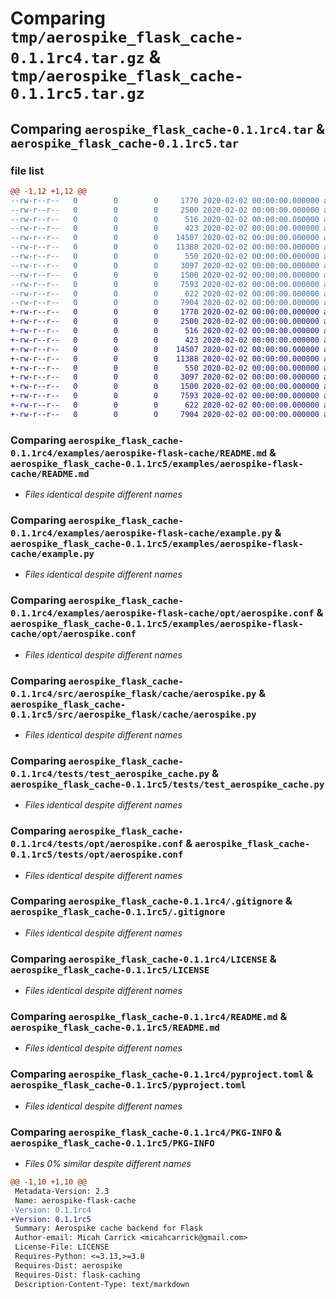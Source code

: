 # Comparing `tmp/aerospike_flask_cache-0.1.1rc4.tar.gz` & `tmp/aerospike_flask_cache-0.1.1rc5.tar.gz`

## Comparing `aerospike_flask_cache-0.1.1rc4.tar` & `aerospike_flask_cache-0.1.1rc5.tar`

### file list

```diff
@@ -1,12 +1,12 @@
--rw-r--r--   0        0        0     1770 2020-02-02 00:00:00.000000 aerospike_flask_cache-0.1.1rc4/examples/aerospike-flask-cache/README.md
--rw-r--r--   0        0        0     2500 2020-02-02 00:00:00.000000 aerospike_flask_cache-0.1.1rc4/examples/aerospike-flask-cache/example.py
--rw-r--r--   0        0        0      516 2020-02-02 00:00:00.000000 aerospike_flask_cache-0.1.1rc4/examples/aerospike-flask-cache/opt/aerospike.conf
--rw-r--r--   0        0        0      423 2020-02-02 00:00:00.000000 aerospike_flask_cache-0.1.1rc4/src/aerospike_flask/cache/__init__.py
--rw-r--r--   0        0        0    14507 2020-02-02 00:00:00.000000 aerospike_flask_cache-0.1.1rc4/src/aerospike_flask/cache/aerospike.py
--rw-r--r--   0        0        0    11388 2020-02-02 00:00:00.000000 aerospike_flask_cache-0.1.1rc4/tests/test_aerospike_cache.py
--rw-r--r--   0        0        0      550 2020-02-02 00:00:00.000000 aerospike_flask_cache-0.1.1rc4/tests/opt/aerospike.conf
--rw-r--r--   0        0        0     3097 2020-02-02 00:00:00.000000 aerospike_flask_cache-0.1.1rc4/.gitignore
--rw-r--r--   0        0        0     1500 2020-02-02 00:00:00.000000 aerospike_flask_cache-0.1.1rc4/LICENSE
--rw-r--r--   0        0        0     7593 2020-02-02 00:00:00.000000 aerospike_flask_cache-0.1.1rc4/README.md
--rw-r--r--   0        0        0      622 2020-02-02 00:00:00.000000 aerospike_flask_cache-0.1.1rc4/pyproject.toml
--rw-r--r--   0        0        0     7904 2020-02-02 00:00:00.000000 aerospike_flask_cache-0.1.1rc4/PKG-INFO
+-rw-r--r--   0        0        0     1770 2020-02-02 00:00:00.000000 aerospike_flask_cache-0.1.1rc5/examples/aerospike-flask-cache/README.md
+-rw-r--r--   0        0        0     2500 2020-02-02 00:00:00.000000 aerospike_flask_cache-0.1.1rc5/examples/aerospike-flask-cache/example.py
+-rw-r--r--   0        0        0      516 2020-02-02 00:00:00.000000 aerospike_flask_cache-0.1.1rc5/examples/aerospike-flask-cache/opt/aerospike.conf
+-rw-r--r--   0        0        0      423 2020-02-02 00:00:00.000000 aerospike_flask_cache-0.1.1rc5/src/aerospike_flask/cache/__init__.py
+-rw-r--r--   0        0        0    14507 2020-02-02 00:00:00.000000 aerospike_flask_cache-0.1.1rc5/src/aerospike_flask/cache/aerospike.py
+-rw-r--r--   0        0        0    11388 2020-02-02 00:00:00.000000 aerospike_flask_cache-0.1.1rc5/tests/test_aerospike_cache.py
+-rw-r--r--   0        0        0      550 2020-02-02 00:00:00.000000 aerospike_flask_cache-0.1.1rc5/tests/opt/aerospike.conf
+-rw-r--r--   0        0        0     3097 2020-02-02 00:00:00.000000 aerospike_flask_cache-0.1.1rc5/.gitignore
+-rw-r--r--   0        0        0     1500 2020-02-02 00:00:00.000000 aerospike_flask_cache-0.1.1rc5/LICENSE
+-rw-r--r--   0        0        0     7593 2020-02-02 00:00:00.000000 aerospike_flask_cache-0.1.1rc5/README.md
+-rw-r--r--   0        0        0      622 2020-02-02 00:00:00.000000 aerospike_flask_cache-0.1.1rc5/pyproject.toml
+-rw-r--r--   0        0        0     7904 2020-02-02 00:00:00.000000 aerospike_flask_cache-0.1.1rc5/PKG-INFO
```

### Comparing `aerospike_flask_cache-0.1.1rc4/examples/aerospike-flask-cache/README.md` & `aerospike_flask_cache-0.1.1rc5/examples/aerospike-flask-cache/README.md`

 * *Files identical despite different names*

### Comparing `aerospike_flask_cache-0.1.1rc4/examples/aerospike-flask-cache/example.py` & `aerospike_flask_cache-0.1.1rc5/examples/aerospike-flask-cache/example.py`

 * *Files identical despite different names*

### Comparing `aerospike_flask_cache-0.1.1rc4/examples/aerospike-flask-cache/opt/aerospike.conf` & `aerospike_flask_cache-0.1.1rc5/examples/aerospike-flask-cache/opt/aerospike.conf`

 * *Files identical despite different names*

### Comparing `aerospike_flask_cache-0.1.1rc4/src/aerospike_flask/cache/aerospike.py` & `aerospike_flask_cache-0.1.1rc5/src/aerospike_flask/cache/aerospike.py`

 * *Files identical despite different names*

### Comparing `aerospike_flask_cache-0.1.1rc4/tests/test_aerospike_cache.py` & `aerospike_flask_cache-0.1.1rc5/tests/test_aerospike_cache.py`

 * *Files identical despite different names*

### Comparing `aerospike_flask_cache-0.1.1rc4/tests/opt/aerospike.conf` & `aerospike_flask_cache-0.1.1rc5/tests/opt/aerospike.conf`

 * *Files identical despite different names*

### Comparing `aerospike_flask_cache-0.1.1rc4/.gitignore` & `aerospike_flask_cache-0.1.1rc5/.gitignore`

 * *Files identical despite different names*

### Comparing `aerospike_flask_cache-0.1.1rc4/LICENSE` & `aerospike_flask_cache-0.1.1rc5/LICENSE`

 * *Files identical despite different names*

### Comparing `aerospike_flask_cache-0.1.1rc4/README.md` & `aerospike_flask_cache-0.1.1rc5/README.md`

 * *Files identical despite different names*

### Comparing `aerospike_flask_cache-0.1.1rc4/pyproject.toml` & `aerospike_flask_cache-0.1.1rc5/pyproject.toml`

 * *Files identical despite different names*

### Comparing `aerospike_flask_cache-0.1.1rc4/PKG-INFO` & `aerospike_flask_cache-0.1.1rc5/PKG-INFO`

 * *Files 0% similar despite different names*

```diff
@@ -1,10 +1,10 @@
 Metadata-Version: 2.3
 Name: aerospike-flask-cache
-Version: 0.1.1rc4
+Version: 0.1.1rc5
 Summary: Aerospike cache backend for Flask
 Author-email: Micah Carrick <micahcarrick@gmail.com>
 License-File: LICENSE
 Requires-Python: <=3.13,>=3.8
 Requires-Dist: aerospike
 Requires-Dist: flask-caching
 Description-Content-Type: text/markdown
```

